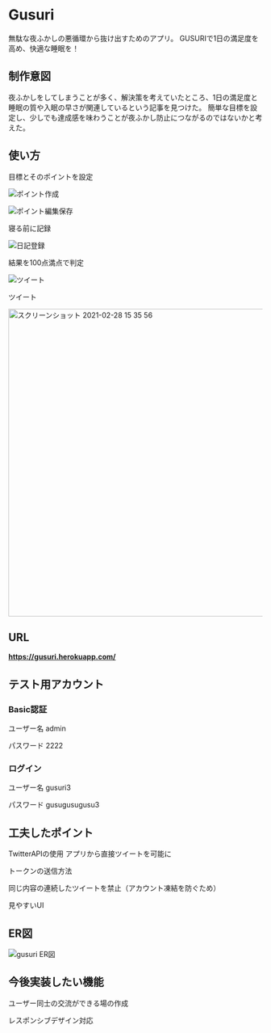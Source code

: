 # Gusuri

無駄な夜ふかしの悪循環から抜け出すためのアプリ。
GUSURIで1日の満足度を高め、快適な睡眠を！

## 制作意図

夜ふかしをしてしまうことが多く、解決策を考えていたところ、1日の満足度と睡眠の質や入眠の早さが関連しているという記事を見つけた。
簡単な目標を設定し、少しでも達成感を味わうことが夜ふかし防止につながるのではないかと考えた。

## 使い方

目標とそのポイントを設定

![ポイント作成](https://user-images.githubusercontent.com/68413373/109418390-7caeee00-7a0b-11eb-98c1-8884f677fee4.gif)

![ポイント編集保存](https://user-images.githubusercontent.com/68413373/109418838-b4b73080-7a0d-11eb-8b28-77efd7b1c65b.gif)

寝る前に記録

![日記登録](https://user-images.githubusercontent.com/68413373/109419191-97836180-7a0f-11eb-9a2c-71e5d7fc3523.gif)

結果を100点満点で判定

![ツイート](https://user-images.githubusercontent.com/68413373/109419297-12e51300-7a10-11eb-8247-0cd94ac7dfe3.gif)

ツイート

<img width="609" alt="スクリーンショット 2021-02-28 15 35 56" src="https://user-images.githubusercontent.com/68413373/109419337-445dde80-7a10-11eb-9687-9afaa0f2f87a.png">

## URL

**https://gusuri.herokuapp.com/**

## テスト用アカウント

### Basic認証

ユーザー名 admin

パスワード 2222

### ログイン

ユーザー名 gusuri3

パスワード gusugusugusu3


## 工夫したポイント

TwitterAPIの使用 アプリから直接ツイートを可能に

トークンの送信方法

同じ内容の連続したツイートを禁止（アカウント凍結を防ぐため）

見やすいUI

## ER図

![gusuri ER図](https://user-images.githubusercontent.com/68413373/106223102-268c3680-6224-11eb-9c7d-2fee037c3f41.png)

## 今後実装したい機能

ユーザー同士の交流ができる場の作成

レスポンシブデザイン対応
